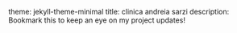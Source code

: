 theme: jekyll-theme-minimal
title: clinica andreia sarzi
description: Bookmark this to keep an eye on my project updates!
